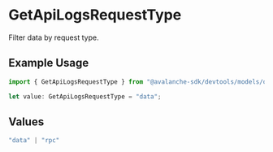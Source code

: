 # GetApiLogsRequestType

Filter data by request type.

## Example Usage

```typescript
import { GetApiLogsRequestType } from "@avalanche-sdk/devtools/models/operations";

let value: GetApiLogsRequestType = "data";
```

## Values

```typescript
"data" | "rpc"
```